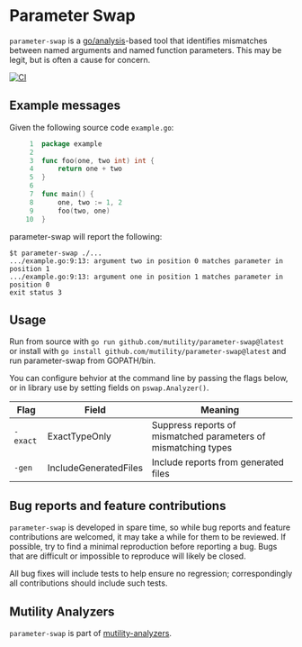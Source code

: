 # Parameter Swap

`parameter-swap` is a
[go/analysis](https://pkg.go.dev/golang.org/x/tools/go/analysis)-based tool that
identifies mismatches between named arguments and named function parameters.
This may be legit, but is often a cause for concern.

[![CI](https://github.com/mutility/parameter-swap/actions/workflows/build.yaml/badge.svg)](https://github.com/mutility/parameter-swap/actions/workflows/build.yaml)

## Example messages

Given the following source code `example.go`:

```go
     1  package example
     2
     3  func foo(one, two int) int {
     4      return one + two
     5  }
     6
     7  func main() {
     8      one, two := 1, 2
     9      foo(two, one)
    10  }
```

parameter-swap will report the following:

```console
$t parameter-swap ./...
.../example.go:9:13: argument two in position 0 matches parameter in position 1
.../example.go:9:13: argument one in position 1 matches parameter in position 0
exit status 3
```

## Usage

Run from source with `go run github.com/mutility/parameter-swap@latest` or
install with `go install github.com/mutility/parameter-swap@latest` and run
parameter-swap from GOPATH/bin.

You can configure behvior at the command line by passing the flags below, or in
library use by setting fields on `pswap.Analyzer()`.

Flag | Field | Meaning
-|-|-
`-exact` | ExactTypeOnly | Suppress reports of mismatched parameters of mismatching types
`-gen` | IncludeGeneratedFiles | Include reports from generated files

## Bug reports and feature contributions

`parameter-swap` is developed in spare time, so while bug reports and feature
contributions are welcomed, it may take a while for them to be reviewed. If
possible, try to find a minimal reproduction before reporting a bug. Bugs that
are difficult or impossible to reproduce will likely be closed.

All bug fixes will include tests to help ensure no regression; correspondingly
all contributions should include such tests.

## Mutility Analyzers

`parameter-swap` is part of [mutility-analyzers](https://github.com/mutility/analyzers).
